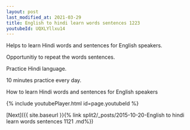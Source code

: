 ```yaml
---
layout: post
last_modified_at: 2021-03-29
title: English to hindi learn words sentences 1223 
youtubeId: UQXLYllxu14
---
```

 
 
Helps to learn Hindi words and sentences for English speakers.

Opportunitiy to repeat the words sentences. 

Practice Hindi language. 
 
10 minutes practice every day. 
 
How to learn Hindi words and sentences for English speakers 
 
{% include youtubePlayer.html id=page.youtubeId %}
 
 
[Next]({{ site.baseurl }}{% link  split2/_posts/2015-10-20-English to hindi learn words sentences 1121 .md%})
 
